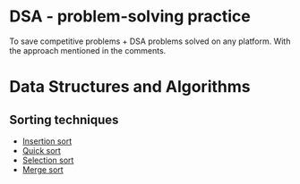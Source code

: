 # DSA - problem-solving practice
To save competitive problems + DSA problems solved on any platform.
With the approach mentioned in the comments.
# Data Structures and Algorithms
## Sorting techniques
  * [Insertion sort](DS/sorting_techniques/insertion_sort.c)
  * [Quick sort](DS/sorting_techniques/quicksort.c)
  * [Selection sort](DS/sorting_techniques/selection_sort.c)
  * [Merge sort](DS/sorting_techniques/mergesort.c)
